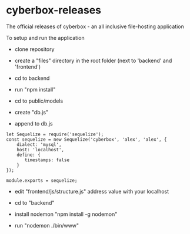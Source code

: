 # cyberbox-releases
The official releases of cyberbox - an all inclusive file-hosting application

To setup and run the application

   - clone repository
   
   - create a "files" directory in the root folder (next to 'backend' and 'frontend')
   
   - cd to backend
   
   - run "npm install"
   
   - cd to public/models
   
   - create "db.js"
   
   - append to db.js

	let Sequelize = require('sequelize');
	const sequelize = new Sequelize('cyberbox', 'alex', 'alex', {
  		dialect: 'mysql',
  		host: 'localhost',
  		define: {
   		   timestamps: false
  		}
	});
		
	module.exports = sequelize;

   - edit "frontend/js/structure.js" address value with your localhost
   
   - cd to "backend"
   
   - install nodemon "npm install -g nodemon"
   
   - run "nodemon ./bin/www"
